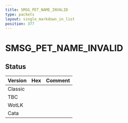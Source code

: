 ```yaml
---
title: SMSG_PET_NAME_INVALID
type: packets
layout: single_markdown_in_list
position: 377
---
```


# SMSG_PET_NAME_INVALID

## Status

Version | Hex | Comment
---------- | ---------- | ---------- 
Classic |  |  
TBC |  |  
WotLK |  |  
Cata |  |  
